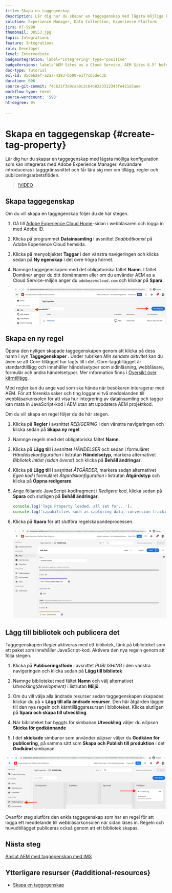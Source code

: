 ```yaml
---
title: Skapa en taggegenskap
description: Lär dig hur du skapar en taggegenskap med lägsta möjliga konfiguration som kan integreras med AEM. Användare introduceras i tagggränssnittet och får lära sig mer om tillägg, regler och publiceringsarbetsflöden.
solution: Experience Manager, Data Collection, Experience Platform
jira: KT-5980
thumbnail: 38553.jpg
topic: Integrations
feature: Integrations
role: Developer
level: Intermediate
badgeIntegration: label="Integrering" type="positive"
badgeVersions: label="AEM Sites as a Cloud Service, AEM Sites 6.5" before-title="false"
doc-type: Tutorial
exl-id: d5de62ef-a2aa-4283-b500-e1f7cb5dec3b
duration: 606
source-git-commit: f4c621f3a9caa8c2c64b8323312343fe421a5aee
workflow-type: tm+mt
source-wordcount: '593'
ht-degree: 0%

---
```


# Skapa en taggegenskap {#create-tag-property}

Lär dig hur du skapar en taggegenskap med lägsta möjliga konfiguration som kan integreras med Adobe Experience Manager. Användare introduceras i tagggränssnittet och får lära sig mer om tillägg, regler och publiceringsarbetsflöden.

>[!VIDEO](https://video.tv.adobe.com/v/38553?quality=12&learn=on)

## Skapa taggegenskap

Om du vill skapa en taggegenskap följer du de här stegen.

1. Gå till [Adobe Experience Cloud Home](https://experience.adobe.com/)-sidan i webbläsaren och logga in med Adobe ID.

1. Klicka på programmet **Datainsamling** i avsnittet _Snabbåtkomst_ på Adobe Experience Cloud hemsida.

1. Klicka på menyobjektet **Taggar** i den vänstra navigeringen och klicka sedan på **Ny egenskap** i det övre högra hörnet.

1. Namnge taggegenskapen med det obligatoriska fältet **Namn**. I fältet Domäner anger du ditt domännamn eller om du använder AEM as a Cloud Service-miljön anger du `adobeaemcloud.com` och klickar på **Spara**.

   ![Taggegenskaper](assets/tag-properties.png)

## Skapa en ny regel

Öppna den nyligen skapade taggegenskapen genom att klicka på dess namn i vyn **Taggegenskaper** . Under rubriken _Min senaste aktivitet_ kan du även se att Core-tillägget har lagts till i det. Core-taggtillägget är standardtillägg och innehåller händelsetyper som sidinläsning, webbläsare, formulär och andra händelsetyper. Mer information finns i [Översikt över kärntillägg](https://experienceleague.adobe.com/docs/experience-platform/tags/extensions/client/core/overview.html).

Med regler kan du ange vad som ska hända när besökaren interagerar med AEM. För att förenkla saker och ting loggar vi två meddelanden till webbläsarkonsolen för att visa hur integrering av datainsamling och taggar kan mata in JavaScript-kod i AEM utan att uppdatera AEM projektkod.

Om du vill skapa en regel följer du de här stegen.

1. Klicka på **Regler** i avsnittet _REDIGERING_ i den vänstra navigeringen och klicka sedan på **Skapa ny regel**

1. Namnge regeln med det obligatoriska fältet **Namn**.

1. Klicka på **Lägg till** i avsnittet _HÄNDELSER_ och sedan i formuläret _Händelsekonfiguration_ i listrutan **Händelsetyp**, markera alternativet _Bibliotek inläst (sidan överst)_ och klicka på **Behåll ändringar**.

1. Klicka på **Lägg till** i avsnittet _ÅTGÄRDER_, markera sedan alternativet _Egen kod_ i formuläret _Åtgärdskonfiguration_ i listrutan **Åtgärdstyp** och klicka på **Öppna redigerare**.

1. Ange följande JavaScript-kodfragment i _Redigera kod_, klicka sedan på **Spara** och slutligen på **Behåll ändringar**.

   ```javascript
   console.log('Tags Property loaded, all set for...');
   console.log('capabilities such as capturing data, conversion tracking and delivering unique and personalized experiences');
   ```

1. Klicka på **Spara** för att slutföra regelskapandeprocessen.

   ![Ny regel](assets/new-rule.png)

## Lägg till bibliotek och publicera det

Taggegenskapen _Regler_ aktiveras med ett bibliotek, tänk på biblioteket som ett paket som innehåller JavaScript-kod. Aktivera den nya regeln genom att följa stegen.

1. Klicka på **Publiceringsflöde** i avsnittet _PUBLISHING_ i den vänstra navigeringen och klicka sedan på **Lägg till bibliotek**

1. Namnge biblioteket med fältet **Namn** och välj alternativet _Utveckling(development)_ i listrutan **Miljö**.

1. Om du vill välja alla ändrade resurser sedan taggegenskapen skapades klickar du på **+ Lägg till alla ändrade resurser**. Den här åtgärden lägger till den nya regeln och kärntilläggsresursen i biblioteket. Klicka slutligen på **Spara och skapa till utveckling**.

1. När biblioteket har byggts för simbanan **Utveckling** väljer du _ellipsen_ **Skicka för godkännande**

1. I det **skickade** simbanor som använder _ellipser_ väljer du **Godkänn för publicering**, på samma sätt som **Skapa och Publish till produktion** i det **Godkänd** simbanan.

![Publicerat bibliotek](assets/published-library.png)


Ovanför steg slutförs den enkla taggegenskap som har en regel för att logga ett meddelande till webbläsarkonsolen när sidan läses in. Regeln och huvudtillägget publiceras också genom att ett bibliotek skapas.

## Nästa steg

[Anslut AEM med taggegenskap med IMS](connect-aem-tag-property-using-ims.md)


## Ytterligare resurser {#additional-resources}

* [Skapa en taggegenskap](https://experienceleague.adobe.com/docs/platform-learn/implement-in-websites/configure-tags/create-a-property.html)
